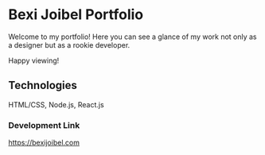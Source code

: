 # Bexi Joibel Portfolio

Welcome to my portfolio! Here you can see a glance of my work not only as a designer but as a rookie developer.

Happy viewing! 

## Technologies
HTML/CSS, Node.js, React.js

### Development Link

https://bexijoibel.com


